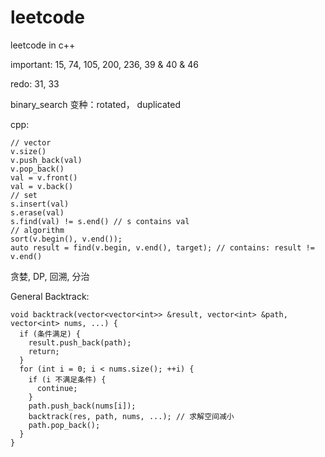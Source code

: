 # leetcode
leetcode in c++

important: 15, 74, 105, 200, 236, 39 & 40 & 46

redo: 31, 33

binary_search 变种：rotated， duplicated

cpp:

```
// vector
v.size()
v.push_back(val)
v.pop_back()
val = v.front()
val = v.back()
// set
s.insert(val)
s.erase(val)
s.find(val) != s.end() // s contains val
// algorithm
sort(v.begin(), v.end());
auto result = find(v.begin, v.end(), target); // contains: result != v.end()
```

贪婪, DP, 回溯, 分治

General Backtrack:

```
void backtrack(vector<vector<int>> &result, vector<int> &path, vector<int> nums, ...) {
  if (条件满足) {
    result.push_back(path);
    return;
  }
  for (int i = 0; i < nums.size(); ++i) {
    if (i 不满足条件) {
      continue;
    }
    path.push_back(nums[i]);
    backtrack(res, path, nums, ...); // 求解空间减小
    path.pop_back();
  }
}
```